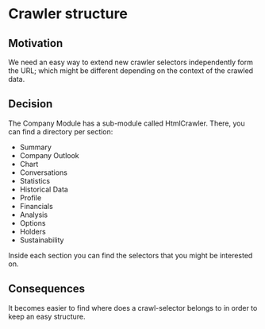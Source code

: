 # Crawler structure

## Motivation

We need an easy way to extend new crawler selectors independently form the URL; which might be different depending on
the context of the crawled data.

## Decision

The Company Module has a sub-module called HtmlCrawler. There, you can find a directory per section:

- Summary
- Company Outlook
- Chart
- Conversations
- Statistics
- Historical Data
- Profile
- Financials
- Analysis
- Options
- Holders
- Sustainability

Inside each section you can find the selectors that you might be interested on.

## Consequences

It becomes easier to find where does a crawl-selector belongs to in order to keep an easy structure.
